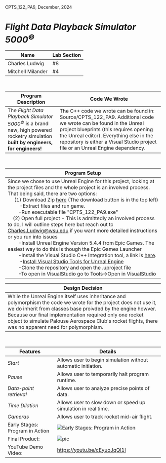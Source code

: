 CPTS_122_PA9, December, 2024
#   *Flight Data Playback Simulator 5000<sup>©</sup>*

| Name | Lab Section |
| ----------- | ----------- |
| Charles Ludwig | #8 |
| Mitchell Milander | #4 |
<br>

|Program Description| Code We Wrote |
| ------------------| ---------- |
|  The *Flight Data Playback Simulator 5000<sup>©</sup>* is a brand new, high powered rocketry simulation **built by engineers, for engineers!** | The C++ code we wrote can be found in: Source/CPTS_122_PA9. Additional code we wrote can be found in the Unreal project blueprints (this requires opening the Unreal editor). Everything else in the repository is either a Visual Studio project file or an Unreal Engine dependency.|
<br>

|Program Setup | 
| ------------------| 
| Since we chose to use Unreal Engine for this project, looking at the project files and the whole project is an involved process. That being said, there are two options: <br>&nbsp;&nbsp;&nbsp;&nbsp; (1) Download Zip [here](https://emailwsu-my.sharepoint.com/:u:/g/personal/charles_ludwig_wsu_edu/EWtZpxr7m5VBu8qj2ujPDQQBiJ8AqJeCOStjC7akV-5XZg?e=iRdTbX) (The download button is in the top left) <br>&nbsp;&nbsp;&nbsp;&nbsp;&nbsp;&nbsp;&nbsp;&nbsp; -Extract files and run game. <br>&nbsp;&nbsp;&nbsp;&nbsp;&nbsp;&nbsp;&nbsp;&nbsp;-Run executable file "CPTS_122_PA9.exe" <br>&nbsp;&nbsp;&nbsp;&nbsp;(2) Open full project - This is admittedly an involved process to do, I will outline steps here but reach out to Charles.Ludwig@wsu.edu if you want more detailed instructions or you run into issues<br>&nbsp;&nbsp;&nbsp;&nbsp;&nbsp;&nbsp;&nbsp;&nbsp;-Install Unreal Engine Version 5.4.4 from Epic Games. The easiest way to do this is though the Epic Games Launcher<br>&nbsp;&nbsp;&nbsp;&nbsp;&nbsp;&nbsp;&nbsp;&nbsp;-Install the Visual Studio C++ Integration tool, a link is [here](https://www.fab.com/listings/8a639215-7f85-4cc7-b155-fa2137326209). <br>&nbsp;&nbsp;&nbsp;&nbsp;&nbsp;&nbsp;&nbsp;&nbsp; -[Install Visual Studio Tools for Unreal Engine](https://learn.microsoft.com/en-us/visualstudio/gamedev/unreal/get-started/vs-tools-unreal-install) <br>&nbsp;&nbsp;&nbsp;&nbsp;&nbsp;&nbsp;&nbsp;&nbsp;-Clone the repository and open the .uproject file <br>&nbsp;&nbsp;&nbsp;&nbsp;&nbsp;&nbsp;&nbsp;&nbsp;-To open in VisualStudio go to Tools->Open in VisualStudio|

| Design Decision | 
| ------------------| 
| While the Unreal Engine itself uses inheritance and polymorphism the code we wrote for the project does not use it, we do inherit from classes base proivded by the engine howver. Because our final implementation required only one rocket object to simulate Palouse Aerospace Club's rocket flights, there was no apparent need for polymorphism. |

<br>

| Features | Details |
| ----------- | ----------- |
|  *Start* | Allows user to begin simulation without automatic initiation.|
| *Pause* | Allows user to temporarily halt program runtime. |
|  *Data-point retrieval* | Allows user to analyze precise points of data.|
| *Time Dilation* | Allows user to slow down or speed up simulation in real time.| 
| *Cameras* | Allows user to track rocket mid-air flight. |
| Early Stages: Program in Action| ![Early Stages: Program in Action](https://github.com/user-attachments/assets/a252b76d-af58-4506-815f-79f09ee551b0)|
| Final Product: | ![pic](https://github.com/user-attachments/assets/8f33ba21-72c7-4672-882a-42c2a0880353) |
| YouTube Demo Video: | https://youtu.be/cEyuoJqQI1I |
